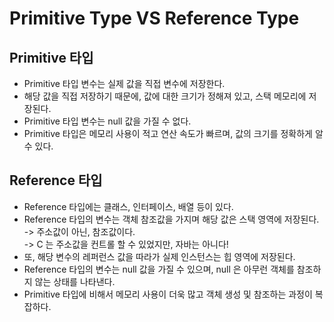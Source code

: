 # Primitive Type VS Reference Type

## Primitive 타입

* Primitive 타입 변수는 실제 값을 직접 변수에 저장한다.&#x20;
* 해당 값을 직접 저장하기 때문에, 값에 대한 크기가 정해져 있고, 스택 메모리에 저장된다.&#x20;
* Primitive 타입 변수는 null 값을 가질 수 없다.
* Primitive 타입은 메모리 사용이 적고 연산 속도가 빠르며, 값의 크기를 정확하게 알 수 있다.&#x20;

## Reference 타입&#x20;

* Reference 타입에는 클래스, 인터페이스, 배열 등이 있다.
* Reference 타입의 변수는 객체 참조값을 가지며 해당 값은 스택 영역에 저장된다.\
  \-> 주소값이 아닌, 참조값이다. \
  \-> C 는 주소값을 컨트롤 할 수 있었지만, 자바는 아니다!
* 또, 해당 변수의 레퍼런스 값을 따라가 실제 인스턴스는 힙 영역에 저장된다.&#x20;
* Reference 타입의 변수는 null 값을 가질 수 있으며, null 은 아무런 객체를 참조하지 않는 상태를 나타낸다.&#x20;
* Primitive 타입에 비해서 메모리 사용이 더욱 많고 객체 생성 및 참조하는 과정이 복잡하다.
